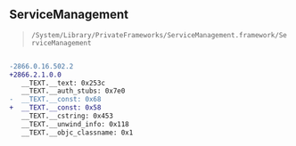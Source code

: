 ## ServiceManagement

> `/System/Library/PrivateFrameworks/ServiceManagement.framework/ServiceManagement`

```diff

-2866.0.16.502.2
+2866.2.1.0.0
   __TEXT.__text: 0x253c
   __TEXT.__auth_stubs: 0x7e0
-  __TEXT.__const: 0x68
+  __TEXT.__const: 0x58
   __TEXT.__cstring: 0x453
   __TEXT.__unwind_info: 0x118
   __TEXT.__objc_classname: 0x1

```
